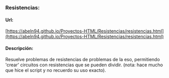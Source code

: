 ### Resistencias:

#### Url: 

[https://abeln94.github.io/Proyectos-HTML/Resistencias/resistencias.html](https://abeln94.github.io/Proyectos-HTML/Resistencias/resistencias.html)

#### Descripción:

Resuelve problemas de resistencias de problemas de la eso, permitiendo 'crear' circuitos con resistencias que se pueden dividir.
(nota: hace mucho que hice el script y no recuerdo su uso exacto).